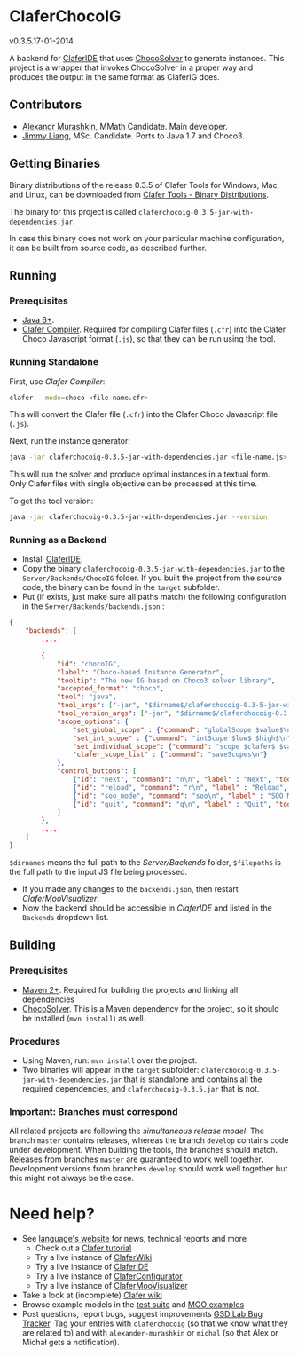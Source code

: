ClaferChocoIG
===========

v0.3.5.17-01-2014

A backend for [ClaferIDE](https://github.com/gsdlab/ClaferIDE) that uses [ChocoSolver](https://github.com/gsdlab/chocosolver) to generate instances.
This project is a wrapper that invokes ChocoSolver in a proper way and produces the output in the same format as ClaferIG does.

Contributors
------------

* [Alexandr Murashkin](http://gsd.uwaterloo.ca/amurashk), MMath Candidate. Main developer.
* [Jimmy Liang](http://gsd.uwaterloo.ca/jliang), MSc. Candidate. Ports to Java 1.7 and Choco3.

Getting Binaries
--------------------

Binary distributions of the release 0.3.5 of Clafer Tools for Windows, Mac, and Linux, 
can be downloaded from [Clafer Tools - Binary Distributions](http://http://gsd.uwaterloo.ca/clafer-tools-binary-distributions). 

The binary for this project is called `claferchocoig-0.3.5-jar-with-dependencies.jar`.

In case this binary does not work on your particular machine configuration, it can be built from source code, as described further.

Running
-------------

### Prerequisites

* [Java 6+](http://www.oracle.com/technetwork/java/javase/downloads/index.html).
* [Clafer Compiler](https://github.com/gsdlab/clafer). Required for compiling Clafer files (`.cfr`) into the Clafer Choco Javascript format (`.js`), so that they can be run using the tool.
 
### Running Standalone

First, use *Clafer Compiler*:

```sh
clafer --mode=choco <file-name.cfr>
```

This will convert the Clafer file (`.cfr`) into the Clafer Choco Javascript file (`.js`). 

Next, run the instance generator:

```sh
java -jar claferchocoig-0.3.5-jar-with-dependencies.jar <file-name.js>
```

This will run the solver and produce optimal instances in a textual form. Only Clafer files with single objective can be processed at this time. 

To get the tool version:

```sh
java -jar claferchocoig-0.3.5-jar-with-dependencies.jar --version
```

### Running as a Backend

* Install [ClaferIDE](https://github.com/gsdlab/ClaferIDE).
* Copy the binary `claferchocoig-0.3.5-jar-with-dependencies.jar` to the `Server/Backends/ChocoIG` folder. If you built the project from the source code, the binary can be found in the `target` subfolder.
* Put (if exists, just make sure all paths match) the following configuration in the `Server/Backends/backends.json` :

```json
{
    "backends": [
        ....
        , 
        {
            "id": "chocoIG", 
            "label": "Choco-based Instance Generator",
            "tooltip": "The new IG based on Choco3 solver library",
            "accepted_format": "choco",             
            "tool": "java",
            "tool_args": ["-jar", "$dirname$/claferchocoig-0.3-5-jar-with-dependencies.jar", "$filepath$"],            
            "tool_version_args": ["-jar", "$dirname$/claferchocoig-0.3.5-jar-with-dependencies.jar", "--version"],
            "scope_options": {
                "set_global_scope" : {"command": "globalScope $value$\n"}, 
                "set_int_scope" : {"command": "intScope $low$ $high$\n"},                 
                "set_individual_scope": {"command": "scope $clafer$ $value$\n"}, 
                "clafer_scope_list" : {"command": "saveScopes\n"}
            },
            "control_buttons": [
                {"id": "next", "command": "n\n", "label" : "Next", "tooltip": "Next Instance"}, 
                {"id": "reload", "command": "r\n", "label" : "Reload", "tooltip": "Reload the model"}, 
                {"id": "soo_mode", "command": "soo\n", "label" : "SOO Mode", "tooltip": "Switch to single-objective optimization mode and back"}, 
                {"id": "quit", "command": "q\n", "label" : "Quit", "tooltip": "Exit the IG safely"}
            ]            
        },
        ....        
    ]   
}

```
`$dirname$` means the full path to the *Server/Backends* folder, `$filepath$` is the full path to the input JS file being processed.
* If you made any changes to the `backends.json`, then restart *ClaferMooVisualizer*.
* Now the backend should be accessible in *ClaferIDE* and listed in the `Backends` dropdown list.

Building
--------

### Prerequisites

* [Maven 2+](http://maven.apache.org/download.cgi). Required for building the projects and linking all dependencies
* [ChocoSolver](https://github.com/gsdlab/chocosolver). This is a Maven dependency for the project, so it should be installed (`mvn install`) as well.

### Procedures

* Using Maven, run: `mvn install` over the project.
* Two binaries will appear in the `target` subfolder: `claferchocoig-0.3.5-jar-with-dependencies.jar` that is standalone and contains all the required dependencies, and `claferchocoig-0.3.5.jar` that is not.

### Important: Branches must correspond

All related projects are following the *simultaneous release model*. 
The branch `master` contains releases, whereas the branch `develop` contains code under development. 
When building the tools, the branches should match.
Releases from branches `master` are guaranteed to work well together.
Development versions from branches `develop` should work well together but this might not always be the case.

Need help?
==========
* See [language's website](http://clafer.org) for news, technical reports and more
  * Check out a [Clafer tutorial](http://t3-necsis.cs.uwaterloo.ca:8091/Tutorial/Intro)
  * Try a live instance of [ClaferWiki](http://t3-necsis.cs.uwaterloo.ca:8091)
  * Try a live instance of [ClaferIDE](http://t3-necsis.cs.uwaterloo.ca:8094)
  * Try a live instance of [ClaferConfigurator](http://t3-necsis.cs.uwaterloo.ca:8093)
  * Try a live instance of [ClaferMooVisualizer](http://t3-necsis.cs.uwaterloo.ca:8092)
* Take a look at (incomplete) [Clafer wiki](https://github.com/gsdlab/clafer/wiki)
* Browse example models in the [test suite](https://github.com/gsdlab/clafer/tree/master/test/positive) and [MOO examples](https://github.com/gsdlab/clafer/tree/master/spl_configurator/dataset)
* Post questions, report bugs, suggest improvements [GSD Lab Bug Tracker](http://gsd.uwaterloo.ca:8888/questions/). Tag your entries with `claferchocoig` (so that we know what they are related to) and with `alexander-murashkin` or `michal` (so that Alex or Michał gets a notification).
